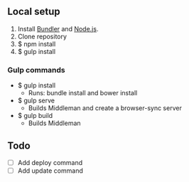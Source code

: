 ## Local setup

1. Install [Bundler](https://rubygems.org/gems/bundler) and [Node.js](http://nodejs.org).
2. Clone repository
3. $ npm install
4. $ gulp install


### Gulp commands

- $ gulp install
    - Runs: bundle install and bower install
- $ gulp serve
    - Builds Middleman and create a browser-sync server
- $ gulp build
    - Builds Middleman


## Todo
- [ ] Add deploy command
- [ ] Add update command
